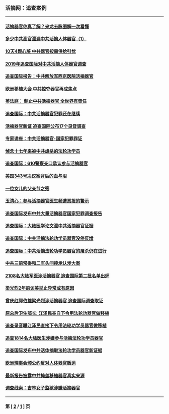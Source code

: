 ### 活摘网：追查案例
---
#### [活摘器官你真了解？来龙去脉图解一次看懂](../../pages/nf5880/n13013820.md?11080430) 
#### [多少中共高官泄漏中共活摘人体器官（1）](../../pages/nf5880/n12671234.md?11080430) 
#### [10天4颗心脏 中共器官按需供给引忧](../../pages/nf5880/n12326366.md?11080430) 
#### [2019年追查国际对中共活摘人体器官调查](../../pages/nf5880/n11917733.md?11080430) 
#### [追查国际报告：中共解放军西京医院活摘器官](../../pages/nf5880/n11838359.md?11080430) 
#### [欧洲移植大会 中共掠夺器官再成焦点](../../pages/nf5880/n11538883.md?11080430) 
#### [英法庭： 制止中共活摘器官 全世界有责任](../../pages/nf5880/n11330691.md?11080430) 
#### [追查国际：中共活摘器官犯罪还在继续](../../pages/nf5880/n11218301.md?11080430) 
#### [活摘器官新证 追查国际公布17个录音调查](../../pages/nf5880/n10897744.md?11080430) 
#### [专家讲座：中共活摘器官-国家犯罪罪证](../../pages/nf5880/n8828153.md?11080430) 
#### [悼念十七年来被中共虐杀的法轮功学员](../../pages/nf5880/n8124823.md?11080430) 
#### [追查国际：610警察亲口承认参与活摘器官](../../pages/nf5880/n8109067.md?11080430) 
#### [美国343号决议案背后的血与泪](../../pages/nf5880/n8020684.md?11080430) 
#### [一位女儿的父亲节之殇](../../pages/nf5880/n8014122.md?11080430) 
#### [玉清心：参与活摘器官医生频遭恶报的警示](../../pages/nf5880/n4637546.md?11080430) 
#### [追查国际发布中共大量活摘器官国家犯罪调查报告](../../pages/nf5880/n4613428.md?11080430) 
#### [追查国际：大陆医学论文泄中共活摘器官证据](../../pages/nf5880/n4608794.md?11080430) 
#### [追查国际：中共活摘法轮功学员器官没停反增](../../pages/nf5880/n4584075.md?11080430) 
#### [追查国际：中共活摘法轮功学员器官的屠杀仍在进行](../../pages/nf5880/n4299154.md?11080430) 
#### [中共三前常委和二军头间接承认涉大案](../../pages/nf5880/n4286244.md?11080430) 
#### [2108名大陆军医涉活摘器官 追查国际第二批名单出炉](../../pages/nf5880/n4284769.md?11080430) 
#### [梁光烈2年前访美举止异常或有原因](../../pages/nf5880/n4279686.md?11080430) 
#### [曾庆红郭伯雄梁光烈涉活摘器官 追查国际调查取证](../../pages/nf5880/n4278462.md?11080430) 
#### [原总后卫生部长: 江泽民亲自下令用法轮功器官做移植](../../pages/nf5880/n4263864.md?11080430) 
#### [追查录音曝江泽民直接下令用法轮功学员器官做移植](../../pages/nf5880/n4261268.md?11080430) 
#### [追查1814名大陆医生涉嫌参与活摘法轮功学员器官](../../pages/nf5880/n4259055.md?11080430) 
#### [追查国际发布中共活体摘取法轮功学员器官新证据](../../pages/nf5880/n4258255.md?11080430) 
#### [欧洲理事会颁公约反对人体器官贩运](../../pages/nf5880/n4206955.md?11080430) 
#### [最新报告披露中共掩盖移植器官真实来源](../../pages/nf5880/n4140084.md?11080430) 
#### [调查线索：吉林女子监狱涉嫌活摘器官](../../pages/nf5880/n4044366.md?11080430) 

---
#### 第 [ [2](./2.md?11080430) / [1](./1.md?11080430) ] 页
